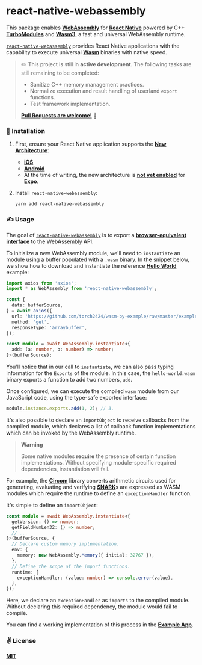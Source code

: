# react-native-webassembly

This package enables [__WebAssembly__](https://webassembly.org/) for [__React Native__](https://reactnative.dev) powered by C++ [__TurboModules__](https://reactnative.dev/docs/next/the-new-architecture/cxx-cxxturbomodules) and [__Wasm3__](https://github.com/wasm3/wasm3), a fast and universal WebAssembly runtime.

[`react-native-webassembly`](https://github.com/cawfree/react-native-webassembly) provides React Native applications with the capability to execute universal [__Wasm__](https://webassembly.org/) binaries with native speed.

> ✏️ This project is still in __active development__. The following tasks are still remaining to be completed:
>
> - Sanitize C++ memory management practices.
> - Normalize execution and result handling of userland `export` functions.
> - Test framework implementation.
>
> [__Pull Requests are welcome!__](https://github.com/cawfree/react-native-webassembly/pulls) 🙏

### 📡 Installation

1. First, ensure your React Native application supports the [__New Architecture__](https://reactnative.dev/docs/new-architecture-intro):
   - [__iOS__](https://reactnative.dev/docs/new-architecture-library-ios)
   - [__Android__](https://reactnative.dev/docs/new-architecture-library-android)
   - At the time of writing, the new architecture is [__not yet enabled__](https://reactnative.dev/docs/next/the-new-architecture/use-app-template#development-environment) for [__Expo__](https://expo.io).
2. Install `react-native-webassembly`:

   ```shell
   yarn add react-native-webassembly
   ```

### ✍️ Usage

The goal of [`react-native-webassembly`](https://github.com/cawfree/react-native-webassembly) is to export a [__browser-equivalent interface__](https://developer.mozilla.org/en-US/docs/WebAssembly) to the WebAssembly API.

To initialize a new WebAssembly module, we'll need to `instantiate` an module using a buffer populated with a `.wasm` binary. In the snippet below, we show how to download and instantiate the reference [__Hello World__](https://github.com/torch2424/wasm-by-example) example:

```typescript
import axios from 'axios';
import * as WebAssembly from 'react-native-webassembly';

const {
  data: bufferSource,
} = await axios({
  url: 'https://github.com/torch2424/wasm-by-example/raw/master/examples/hello-world/demo/assemblyscript/hello-world.wasm',
  method: 'get',
  responseType: 'arraybuffer',
});

const module = await WebAssembly.instantiate<{
  add: (a: number, b: number) => number;
}>(bufferSource);
```

You'll notice that in our call to `instantiate`, we can also pass typing information for the `Exports` of the module. In this case, the `hello-world.wasm` binary exports a function to add two numbers, `add`.

Once configured, we can execute the compiled `wasm` module from our JavaScript code, using the type-safe exported interface:

```typescript
module.instance.exports.add(1, 2); // 3.
```

It's also possible to declare an `importObject` to receive callbacks from the compiled module, which declares a list of callback function implementations which can be invoked by the WebAssembly runtime.

> **Warning**
>
> Some native modules __require__ the presence of certain function implementations. Without specifying module-specific required dependencies, instantiation will fail.

For example, the [__Circom__](https://github.com/iden3/circom) library converts arithmetic circuits used for generating, evaluating and verifying [__SNARK__](https://consensys.net/blog/developers/introduction-to-zk-snarks/)s are expressed as WASM modules which require the runtime to define an `exceptionHandler` function.

It's simple to define an `importObject`:

```typescript
const module = await WebAssembly.instantiate<{
  getVersion: () => number;
  getFieldNumLen32: () => number;
  // ...
}>(bufferSource, {
  // Declare custom memory implementation.
  env: {
    memory: new WebAssembly.Memory({ initial: 32767 }),
  },
  // Define the scope of the import functions.
  runtime: {
    exceptionHandler: (value: number) => console.error(value),
  },
});
```

Here, we declare an `exceptionHandler` as `imports` to the compiled module. Without declaring this required dependency, the module would fail to compile.

You can find a working implementation of this process in the [__Example App__](example/src/App.tsx).

### ✌️ License
[__MIT__](LICENSE)
